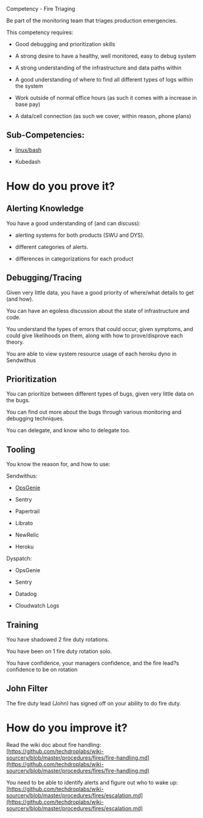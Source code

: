 Competency - Fire Triaging

Be part of the monitoring team that triages production emergencies.

This competency requires:

* Good debugging and prioritization skills

* A strong desire to have a healthy, well monitored, easy to debug system

* A strong understanding of the infrastructure and data paths within

* A good understanding of where to find all different types of logs within the system

* Work outside of normal office hours (as such it comes with a increase in base pay)

* A data/cell connection (as such we cover, within reason, phone plans) 

## Sub-Competencies:

* [linux/bash](https://docs.google.com/document/d/1yb-vbwjGMaluaCH5P0AaeXb9qUySJJvTBIiD9pdHKoM/edit#heading=h.pag18el3si3l)

* Kubedash

# How do you prove it?

## Alerting Knowledge

You have a good understanding of (and can discuss):

* alerting systems for both products (SWU and DYS).

* different categories of alerts.

* differences in categorizations for each product

## Debugging/Tracing

Given very little data, you have a good priority of where/what details to get (and how).

You can have an egoless discussion about the state of infrastructure and code.

You understand the types of errors that could occur, given symptoms, and could give likelihoods on them, along with how to prove/disprove each theory.

You are able to view system resource usage of each heroku dyno in Sendwithus

## Prioritization

You can prioritize between different types of bugs, given very little data on the bugs.

You can find out more about the bugs through various monitoring and debugging techniques.

You can delegate, and know who to delegate too.

## Tooling

You know the reason for, and how to use: 

Sendwithus:

* [OpsGenie](https://docs.google.com/document/d/1NF3q31vYH-2kcwGxT0D_QOhBSvxPC38-4oaKdaJjo4A/edit)

* Sentry

* Papertrail

* Librato

* NewRelic

* Heroku

Dyspatch:

* OpsGenie

* Sentry

* Datadog

* Cloudwatch Logs

## Training

You have shadowed 2 fire duty rotations.

You have been on 1 fire duty rotation solo.

You have confidence, your managers confidence, and the fire lead?s confidence to be on rotation

## John Filter

The fire duty lead (John) has signed off on your ability to do fire duty.

# How do you improve it?

Read the wiki doc about fire handling: [https://github.com/techdroplabs/wiki-sourcery/blob/master/procedures/fires/fire-handling.md](https://github.com/techdroplabs/wiki-sourcery/blob/master/procedures/fires/fire-handling.md)

You need to be able to identify alerts and figure out who to wake up: [https://github.com/techdroplabs/wiki-sourcery/blob/master/procedures/fires/escalation.md](https://github.com/techdroplabs/wiki-sourcery/blob/master/procedures/fires/escalation.md)

